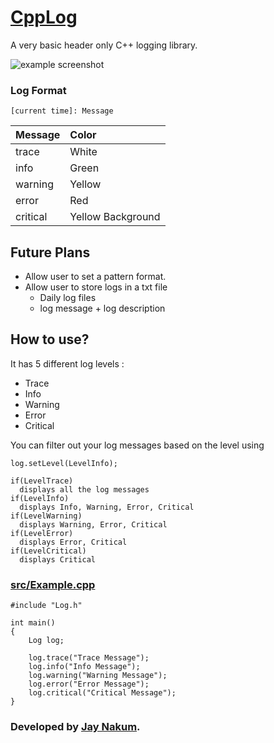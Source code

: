# [CppLog](https://github.com/JayNakum/CppLog)
A very basic header only C++ logging library.  

![example screenshot](https://user-images.githubusercontent.com/45930809/177749151-4ab01926-ba84-443d-9b99-197b170bd7fd.png)

### Log Format
```
[current time]: Message
```
Message       | Color  
:-------------| :----------------  
trace         | White  
info          | Green  
warning       | Yellow  
error         | Red  
critical      | Yellow Background  

## Future Plans
- Allow user to set a pattern format.
- Allow user to store logs in a txt file
  - Daily log files
  - log message + log description

## How to use?

It has 5 different log levels : 
- Trace
- Info
- Warning
- Error
- Critical

You can filter out your log messages based on the level using
```
log.setLevel(LevelInfo);
```
```
if(LevelTrace)
  displays all the log messages
if(LevelInfo)
  displays Info, Warning, Error, Critical
if(LevelWarning)
  displays Warning, Error, Critical
if(LevelError)
  displays Error, Critical
if(LevelCritical)
  displays Critical
```


### [src/Example.cpp](https://github.com/JayNakum/CppLog/blob/main/src/Example.cpp)
```
#include "Log.h"

int main()
{
    Log log;

    log.trace("Trace Message");
    log.info("Info Message");
    log.warning("Warning Message");
    log.error("Error Message");
    log.critical("Critical Message");
}
```
### Developed by [Jay Nakum](https://jaynakum.github.io/).
